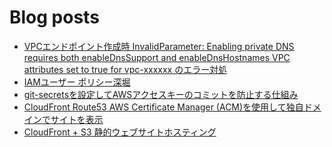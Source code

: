 # Blog posts
<!-- BLOG-POST-LIST:START -->
- [VPCエンドポイント作成時 InvalidParameter: Enabling private DNS requires both enableDnsSupport and enableDnsHostnames VPC attributes set to true for vpc-xxxxxx のエラー対処](https://kyrieee.com/vpc-endpoint-invalidparameter/2501/)
- [IAMユーザー ポリシー深堀](https://kyrieee.com/iam/2458/)
- [git-secretsを設定してAWSアクセスキーのコミットを防止する仕組み](https://kyrieee.com/git-secrets/2443/)
- [CloudFront Route53 AWS Certificate Manager &lpar;ACM&rpar;を使用して独自ドメインでサイトを表示](https://kyrieee.com/cloudfront-route53-aws-certificate-manager-acm/2384/)
- [CloudFront + S3 静的ウェブサイトホスティング](https://kyrieee.com/cloudfront-s3/2328/)
<!-- BLOG-POST-LIST:END -->